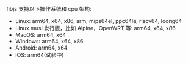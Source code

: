 fibjs 支持以下操作系统和 cpu 架构: 

- Linux: arm64, x64, x86, arm, mips64el, ppc64le, riscv64, loong64
- Linux musl 发行版，比如 Alpine，OpenWRT 等: arm64, x64, x86
- MacOS: arm64, x64
- Windows: arm64, x64, x86
- Android: arm64, x64
- iOS: arm64(试验中)
